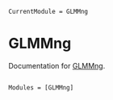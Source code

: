 ```@meta
CurrentModule = GLMMng
```

# GLMMng

Documentation for [GLMMng](https://github.com/dmbates/GLMMng.jl).

```@index
```

```@autodocs
Modules = [GLMMng]
```
